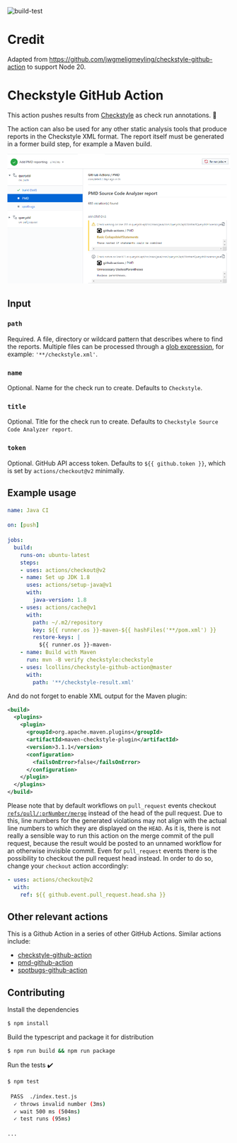 ![build-test](https://github.com/lcollins/checkstyle-github-action/workflows/build-test/badge.svg)

# Credit

Adapted from https://github.com/jwgmeligmeyling/checkstyle-github-action to support Node 20.

# Checkstyle GitHub Action

This action pushes results from [Checkstyle](https://checkstyle.github.io/) as check run annotations. :rocket:

The action can also be used for any other static analysis tools that produce reports in the Checkstyle XML format.
The report itself must be generated in a former build step, for example a Maven build.

![example](images/example.png)

## Input

### `path`
Required. A file, directory or wildcard pattern that describes where to find the reports.
Multiple files can be processed through a [glob expression](https://github.com/actions/toolkit/tree/master/packages/glob), for example: `'**/checkstyle.xml'`.

### `name`
Optional. Name for the check run to create. Defaults to `Checkstyle`.

### `title`
Optional. Title for the check run to create. Defaults to `Checkstyle Source Code Analyzer report`.

### `token`
Optional. GitHub API access token. Defaults to `${{ github.token }}`, which is set by `actions/checkout@v2` minimally.

## Example usage

```yaml
name: Java CI

on: [push]

jobs:
  build:
    runs-on: ubuntu-latest
    steps:
    - uses: actions/checkout@v2
    - name: Set up JDK 1.8
      uses: actions/setup-java@v1
      with:
        java-version: 1.8
    - uses: actions/cache@v1
      with:
        path: ~/.m2/repository
        key: ${{ runner.os }}-maven-${{ hashFiles('**/pom.xml') }}
        restore-keys: |
          ${{ runner.os }}-maven-
    - name: Build with Maven
      run: mvn -B verify checkstyle:checkstyle
    - uses: lcollins/checkstyle-github-action@master
      with:
        path: '**/checkstyle-result.xml'
```

And do not forget to enable XML output for the Maven plugin:

```xml
<build>
  <plugins>
    <plugin>
      <groupId>org.apache.maven.plugins</groupId>
      <artifactId>maven-checkstyle-plugin</artifactId>
      <version>3.1.1</version>
      <configuration>
        <failsOnError>false</failsOnError>
      </configuration>
    </plugin>
  </plugins>
</build>
```

Please note that by default workflows on `pull_request` events checkout [`refs/pull/:prNumber/merge`](https://help.github.com/en/actions/reference/events-that-trigger-workflows) instead of the head of the pull request.
Due to this, line numbers for the generated violations may not align with the actual line numbers to which they are displayed on the `HEAD`.
As it is, there is not really a sensible way to run this action on the merge commit of the pull request, because the result would be posted to an unnamed workflow for an otherwise invisible commit.
Even for `pull_request` events there is the possibility to checkout the pull request head instead. In order to do so, change your `checkout` action accordingly:

```yaml
- uses: actions/checkout@v2
  with:
    ref: ${{ github.event.pull_request.head.sha }}
```

## Other relevant actions
This is a Github Action in a series of other GitHub Actions. Similar actions include:

* [checkstyle-github-action](https://github.com/lcollins/checkstyle-github-action)
* [pmd-github-action](https://github.com/lcollins/pmd-github-action)
* [spotbugs-github-action](https://github.com/lcollins/spotbugs-github-action)

## Contributing

Install the dependencies  
```bash
$ npm install
```

Build the typescript and package it for distribution
```bash
$ npm run build && npm run package
```

Run the tests :heavy_check_mark:  
```bash
$ npm test

 PASS  ./index.test.js
  ✓ throws invalid number (3ms)
  ✓ wait 500 ms (504ms)
  ✓ test runs (95ms)

...
```
